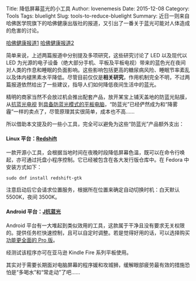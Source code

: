 Title: 降低屏幕蓝光的小工具
Author: lovenemesis
Date: 2015-12-08
Category: Tools
Tags: bluelight
Slug: tools-to-reduce-bluelight
Summary: 近日一则来自哈佛医学院旗下的哈佛健康出版社的报道，又引出了一番关于蓝光可能对人体造成的危害的讨论。

[哈佛健康报道1](http://www.health.harvard.edu/press_releases/light-from-laptops-tvs-electronics-and-energy-efficient-lightbulbs-may-harm-health)
[哈佛健康报道2](http://www.health.harvard.edu/staying-healthy/blue-light-has-a-dark-side)

简单来说，上述两篇报道中分别提及多项研究，这些研究讨论了 LED 以及现代以 LED 为光源的电子设备（绝大部分手机、平板及平板电视）带来的蓝色光在夜间对人类的作息和睡眠的负面影响。这些影响包括更高的糖尿病风险、睡眠节率紊乱以及体内褪黑素水平降低。尽管目前仅仅是**相关研究**，作用机制完全不明，不过两篇报道依然给出了一些建议，指导人们如何降低夜间生活中的蓝光。

精明的商家当然不会放过机会推出配套产品，放开某宝上铺天盖地的防蓝光贴膜，从[抗蓝光电视](http://www.amazon.cn/dp/B00U0T5UVA/) 到[具备防蓝光模式的平板电脑](http://www.amazon.cn/dp/B014JWQ78S/)，“防蓝光”已经俨然成为和“降雾霾”一样的卖点了，尽管原理其实很简单，成本也不高……

所以借助本文提及的一些小工具，完全可以避免为这些“防蓝光”产品额外支出：

#### Linux 平台：[Redshift](https://github.com/jonls/redshift)

一款开源小工具，会根据当地时间在夜晚时段降低屏幕色温，既可以在命令行唤起，亦可通过托盘小程序控制。它已经被包含在各大发行版仓库中。在 Fedora 中安装方式如下：

`sudo dnf install redshift-gtk`

注意启动后它会请求位置服务，根据所在位置来确定自动切换时机：白天默认 5500K，夜间 3500K。

#### Android 平台：[J抗蓝光](https://play.google.com/store/apps/details?id=com.jintin.jbluecut.free)

Android 平台有一大堆起到类似效用的工具，这款属于干净且没有要求无关权限的。提供任务栏快速控制，且可以自定时调整。若是觉得好用的话，可以选择购买[功能更全面的 Pro 版](https://play.google.com/store/apps/details?id=com.jintin.jbluecut)。

经测试该程序亦可在亚马逊 Kindle Fire 系列平板使用。


其实对于需要长期面对电脑屏幕的程序媛和攻城狮，缓解眼部疲劳最有效的措施恐怕是“多喝水”和“常走动”了吧……

